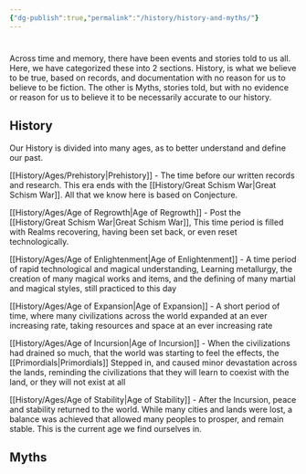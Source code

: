 ```yaml
---
{"dg-publish":true,"permalink":"/history/history-and-myths/"}
---
```


# 

Across time and memory, there have been events and stories told to us all. Here, we have categorized these into 2 sections. History, is what we believe to be true, based on records, and documentation with no reason for us to believe to be fiction. The other is Myths, stories told, but with no evidence or reason for us to believe it to be necessarily accurate to our history.

## History

Our History is divided into many ages, as to better understand and define our past.

[[History/Ages/Prehistory\|Prehistory]] - The time before our written records and research. This era ends with the [[History/Great Schism War\|Great Schism War]]. All that we know here is based on Conjecture.

[[History/Ages/Age of Regrowth\|Age of Regrowth]] - Post the [[History/Great Schism War\|Great Schism War]], This time period is filled with Realms recovering, having been set back, or even reset technologically. 

[[History/Ages/Age of Enlightenment\|Age of Enlightenment]] - A time period of rapid technological and magical understanding, Learning metallurgy, the creation of many magical works and items, and the defining of many martial and magical styles, still practiced to this day

[[History/Ages/Age of Expansion\|Age of Expansion]] - A short period of time, where many civilizations across the world expanded at an ever increasing rate, taking resources and space at an ever increasing rate

[[History/Ages/Age of Incursion\|Age of Incursion]] - When the civilizations had drained so much, that the world was starting to feel the effects, the [[Primordials\|Primordials]] Stepped in, and caused minor devastation across the lands, reminding the civilizations that they will learn to coexist with the land, or they will not exist at all

[[History/Ages/Age of Stability\|Age of Stability]] - After the Incursion, peace and stability returned to the world. While many cities and lands were lost, a balance was achieved that allowed many peoples to prosper, and remain stable. This is the current age we find ourselves in.


## Myths